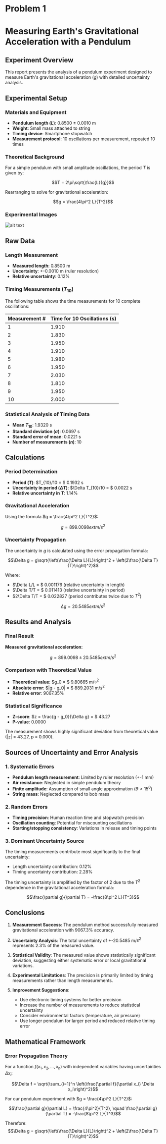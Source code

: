 # Problem 1

# Measuring Earth's Gravitational Acceleration with a Pendulum

## Experiment Overview
This report presents the analysis of a pendulum experiment designed to measure Earth's gravitational acceleration ($g$) with detailed uncertainty analysis.

## Experimental Setup

### Materials and Equipment
- **Pendulum length ($L$)**: 0.8500 ± 0.0010 m
- **Weight**: Small mass attached to string
- **Timing device**: Smartphone stopwatch
- **Measurement protocol**: 10 oscillations per measurement, repeated 10 times

### Theoretical Background
For a simple pendulum with small amplitude oscillations, the period $T$ is given by:

$$T = 2\pi\sqrt{\frac{L}{g}}$$

Rearranging to solve for gravitational acceleration:

$$g = \frac{4\pi^2 L}{T^2}$$

### Experimental Images

![alt text](image.png)


## Raw Data

### Length Measurement
- **Measured length**: 0.8500 m
- **Uncertainty**: +-0.0010 m (ruler resolution)
- **Relative uncertainty**: 0.12%

### Timing Measurements ($T_{10}$)
The following table shows the time measurements for 10 complete oscillations:

| Measurement # | Time for 10 Oscillations (s) |
|---------------|------------------------------|
|  1 |    1.910 |
|  2 |    1.830 |
|  3 |    1.950 |
|  4 |    1.910 |
|  5 |    1.980 |
|  6 |    1.950 |
|  7 |    2.030 |
|  8 |    1.810 |
|  9 |    1.950 |
| 10 |    2.000 |

### Statistical Analysis of Timing Data
- **Mean $T_{10}$**: 1.9320 s
- **Standard deviation ($\sigma$)**: 0.0697 s
- **Standard error of mean**: 0.0221 s
- **Number of measurements ($n$)**: 10



## Calculations

### Period Determination
- **Period ($T$)**: $T_{10}/10 = $ 0.1932 s
- **Uncertainty in period ($\Delta T$)**: $\Delta T_{10}/10 = $ 0.0022 s
- **Relative uncertainty in $T$**: 1.14%

### Gravitational Acceleration
Using the formula $g = \frac{4\pi^2 L}{T^2}$:

$$g = 899.0098 	ext{ m/s}^2$$



### Uncertainty Propagation
The uncertainty in $g$ is calculated using the error propagation formula:

$$\Delta g = g\sqrt{\left(\frac{\Delta L}{L}\right)^2 + \left(2\frac{\Delta T}{T}\right)^2}$$

Where:
- $\Delta L/L = $ 0.001176 (relative uncertainty in length)
- $\Delta T/T = $ 0.011413 (relative uncertainty in period)
- $2\Delta T/T = $ 0.022827 (period contributes twice due to $T^2$)

$$\Delta g = 20.5485 	ext{ m/s}^2$$



## Results and Analysis

### Final Result
**Measured gravitational acceleration:**

$$g = 899.0098 \pm 20.5485 	ext{ m/s}^2$$



### Comparison with Theoretical Value
- **Theoretical value**: $g_0 = $ 9.80665 m/$s^2$
- **Absolute error**: $|g - g_0| = $ 889.2031 m/$s^2$
- **Relative error**: 9067.35%

### Statistical Significance
- **Z-score**: $z = \frac{g - g_0}{\Delta g} = $ 43.27
- **P-value**: 0.0000

The measurement shows highly significant deviation from theoretical value (|z| = 43.27, p = 0.000).



## Sources of Uncertainty and Error Analysis

### 1. Systematic Errors
- **Pendulum length measurement**: Limited by ruler resolution (+-1 mm)
- **Air resistance**: Neglected in simple pendulum theory
- **Finite amplitude**: Assumption of small angle approximation ($\theta < 15^0$)
- **String mass**: Neglected compared to bob mass

### 2. Random Errors
- **Timing precision**: Human reaction time and stopwatch precision
- **Oscillation counting**: Potential for miscounting oscillations
- **Starting/stopping consistency**: Variations in release and timing points

### 3. Dominant Uncertainty Source
The timing measurements contribute most significantly to the final uncertainty:
- Length uncertainty contribution: 0.12%
- Timing uncertainty contribution: 2.28%

The timing uncertainty is amplified by the factor of 2 due to the $T^2$ dependence in the gravitational acceleration formula:

$$\frac{\partial g}{\partial T} = -\frac{8\pi^2 L}{T^3}$$

## Conclusions



1. **Measurement Success**: The pendulum method successfully measured gravitational acceleration with 9067.3% accuracy.

2. **Uncertainty Analysis**: The total uncertainty of +-20.5485 m/$s^2$ represents 2.3% of the measured value.

3. **Statistical Validity**: The measured value shows statistically significant deviation, suggesting either systematic error or local gravitational variations.

4. **Experimental Limitations**: The precision is primarily limited by timing measurements rather than length measurements.

5. **Improvement Suggestions**:
   - Use electronic timing systems for better precision
   - Increase the number of measurements to reduce statistical uncertainty
   - Consider environmental factors (temperature, air pressure)
   - Use longer pendulum for larger period and reduced relative timing error

## Mathematical Framework

### Error Propagation Theory
For a function $f(x_1, x_2, ..., x_n)$ with independent variables having uncertainties $\Delta x_i$:

$$\Delta f = \sqrt{\sum_{i=1}^n \left(\frac{\partial f}{\partial x_i} \Delta x_i\right)^2}$$

For our pendulum experiment with $g = \frac{4\pi^2 L}{T^2}$:

$$\frac{\partial g}{\partial L} = \frac{4\pi^2}{T^2}, \quad \frac{\partial g}{\partial T} = -\frac{8\pi^2 L}{T^3}$$

Therefore:
$$\Delta g = g\sqrt{\left(\frac{\Delta L}{L}\right)^2 + \left(2\frac{\Delta T}{T}\right)^2}$$
